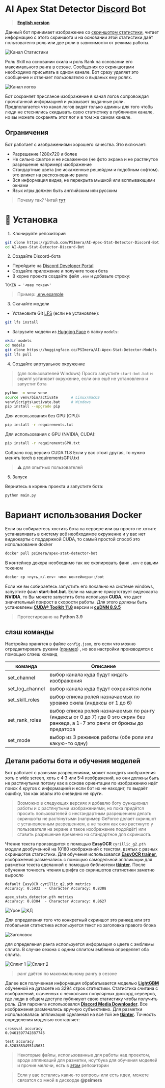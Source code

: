 # AI Apex Stat Detector <a href="https://discordapp.com/" target="_blank">Discord</a> Bot

> <a href="README.MD" target="_blank">**English version**</a>

Данный бот принимает изображение со <a href="images/effect.png">скриншотом статистики</a>, читает информацию с этого скриншота и на основании этой статистики даёт пользователю роль или две роли в зависимости от режима работы.

![Канал Статистики](images/stat_channel.png)

Роль Skill на основании скила и роль Rank на основании его максимального ранга в сезоне.
Сообщения со скриншотами необходимо присылать в одном канале. Бот сразу удаляет это сообщение и отвечает пользователю о выданых ему ролях.

![Канал логов](images/log_channel.png)

Бот сохраняет присланое изображение в канал логов сопровождая прочитанной информацией и указывает выданные роли. Предполагается что канал логов видят только админы для того чтобы люди не стеснялись скидывать свою статистику в публичном канале, но вы можете сохранять этот лог и в том же самом канале.

## Ограничения

Бот работает с изображениями хорошего качества. Это включает:
- Разрешение 1280x720 и более
- Не сильно сжатое и не искаженное (не фото экрана и не растянутое разрешение например) изображение
- Стандартные цвета (не искаженные решейдом и подобным софтом). это влияет на распознование ранга
- Вся информация видна, не перекрыта мышкой или всплывающими окнами
- Язык игры должен быть английским или русским

> Почему так? Читай <a href="https://github.com/PSImera/AI-Apex-Stat-Detector-Discord-Bot/blob/main/README-RU.MD#%D0%B4%D0%B5%D1%82%D0%B0%D0%BB%D0%B8-%D1%80%D0%B0%D0%B1%D0%BE%D1%82%D1%8B-%D0%B1%D0%BE%D1%82%D0%B0-%D0%B8-%D0%BE%D0%B1%D1%83%D1%87%D0%B5%D0%BD%D0%B8%D1%8F-%D0%BC%D0%BE%D0%B4%D0%B5%D0%BB%D0%B5%D0%B9" target="_blank">тут</a>

# 🚀 Установка

1. Клонируйте репозиторий

``` bash
git clone https://github.com/PSImera/AI-Apex-Stat-Detector-Discord-Bot.git
cd AI-Apex-Stat-Detector-Discord-Bot
```

2. Создайте Discord-бота
- Перейдите на <a href="https://discordapp.com/developers/applications/" target="_blank">Discord Developer Portal</a>
- Создайте приложение и получите токен бота
- В корне проекта создайте файл `.env` и добавьте строку:

```
TOKEN = '<ваш токен>'
```

> Пример: <a href=".env.example" target="_blank">.env.example</a>

3. Скачайте модели

- Установите Git <a href="https://git-lfs.com/" target="_blank">LFS</a> (если не установлен):

``` bash
git lfs install
```

- Загрузите модели из <a href="https://huggingface.co/PSImera/AI-Apex-Stat-Detector-Models" target="_blank">Hugging Face</a> в папку `models`:

``` bash
mkdir models
cd models
git clone https://huggingface.co/PSImera/AI-Apex-Stat-Detector-Models
git lfs pull
```


4. Создайте виртуальное окружение

> (для пользователей Windows) Просто запустите `start-bot.bat` и скрипт установит окружение, если оно ешё не установлено и запустит бота

``` bash
python -m venv venv
source venv/bin/activate      # Linux/macOS
venv\Scripts\activate.bat     # Windows
pip install --upgrade pip
```

Для использования без GPU (CPU):

``` bash
pip install -r requirements.txt
```

Для использования с GPU (NVIDIA, CUDA):

``` bash
pip install -r requirementsGPU.txt
```

Собрано под версию CUDA 11.8
Если у вас стоит другая, то нужно менять torch в requirementsGPU.txt
> ⚠️ для опытных пользователей

5. Запуск

Вернитесь в корень проекта и запустите бота:

``` bash
python main.py
```

# Вариант использования Docker

Если вы собираетесь хостить бота на сервере или вы просто не хотите устанавливать в систему всё необходимое окружение и у вас нет видеокарты с поддержкой CUDA, то самый простой способ это использование docker

``` bash
docker pull psimera/apex-stat-detector-bot
```

В контейнер докера необходимо так же скопировать фаил `.env` с вашим токеном 

``` bash
docker cp <путь_к/.env> <имя контейнера>:/bot
```

Если же вы собираетесь запустить его локально на системе windows, запустите фаил **start-bot.bat**. Если на машине присутствует видеокарта **NVIDIA**, то Вы можете запустить бота используя **CUDA**, что даст значительный прирост в скорости работы. Для этого должны быть установлены <a href="https://developer.nvidia.com/cuda-toolkit" target="_blank">**CUDA® Toolkit 11.8**</a> версии и <a href="https://developer.nvidia.com/cudnn" target="_blank">**cuDNN 8.9.5**</a>

> Протестировано на **Python 3.9**

## слэш команды
Настройка хранятся в файле `config.json`, его если что можно отредактировать руками (<a href="config_example.json" target="_blank">пример</a>) , но все настройки производятся с помощью слэеш команд

| команда  | Описание                       |
|----------   |--------------------------------|
| set_channel | выбор канала куда будут кидать изображения |
| set_log_channel | выбор канала куда будут сохранятся логи |
| set_skill_roles | выбор списка ролей назначаемых по уровню скила (индексы от 1 до 6) |
| set_rank_roles | выбор списка ролей назначаемых по рангу (индексы от 0 до 7) где 0 это скрин без ранкеда, а 1-7 это ранги от бронзы до предатора |
| set_mode | выбор из 3 режимов работы (обе роли или какую-то одну) |


## Детали работы бота и обучения моделей

Бот работает с разными разрешениями, может находить изображения хоть с wide screen, хоть с 4:3 или 5:4 изображений, но они должны быть не растянутыми потому как в основе ориентации по изображению идёт поиск 4 кругов с информацией и если бот их не находит, то выдаёт ошибку, так как овалы это очевидно не круги. 
> Возможно в следующих версиях я добавлю боту функционал работы и с растянутыми изображениями, но пока придётся просить пользователей с нестандартным разрешением делать скриншоты не растянутыми (например GeForce делает скриншот с установленным разрешением, а не таким как оно растянуто у пользователя на экране и такое изображение подойдёт) или ставить разрешение временно на стандартное для скриншота.

Чтение текста производится с помощью **EasyOCR** `cyrillic_g2.pth` модели дообученной на 10180 изображений с текстом, взятых с разных скриншотов статистики.
Для обучения использовался <a href="https://github.com/JaidedAI/EasyOCR" target="_blank">**EasyOCR trainer**</a>, изображения размечались с помощью самодельной аппликации для разметки текста сделанной с помощью библиотеки <a href="https://docs.python.org/3/library/tkinter.html" target="_blank">**tkinter**</a>. После обучения точность чтения шрифта со скриншотов статистики заметно выросло

```
default EasyOCR cyrillic_g2.pth metrics
Accuracy: 0.5933  - Character Accuracy: 0.8308

apex_stats_detector.pth metrics
Accuracy: 0.8304  - Character Accuracy: 0.8627
```
![Урон](images/damage-annot.png)
![КД](images/kd-annot.png)

Для определения того что конкретный скриншот это ранкед или это глобальная статистика используется текст из заголовка правого блока

![Заголовок](images/title-annot.png)

для определения ранга используется информация о цвете с эмблемы сплита. В случае сезона с одним сплитом эмблема определяет оба сплита.

![Сплит 1](images/split_1.png)
![Сплит 2](images/split_2.png)

> ранг даётся по максимальному рангу в сезоне

Далее вся полученная информация обрабатывается моделью <a href="https://lightgbm.readthedocs.io/en/stable/" target="_blank">**LightGBM**</a> обученной на датасете из 3294 строк статистики. Статистика считана с изображений, скаченных с нескольких популярных дискорд серверов, где люди в общем доступе публикуют свою статистику чтобы получить роль. Для парсинга использовался <a href="https://github.com/gageirwin/Discord-Media-Downloader" target="_blank">**Discord Media Downloader**</a>. Все изображения размечались вручную субъективно. Для разметки использовалась аппликация сделанная на всё той же <a href="https://docs.python.org/3/library/tkinter.html" target="_blank">**tkinter**</a>. Точность определения моделью составляет:
```
crossval accuracy
0.9461597742887745

test accuracy
0.8203883495145631
```

> Некоторые файлы, использованные для работы над проектом, вроде аппликаций для разметки, ноутбука для обучения моделей и прочие мелочи, есть в  <a href="https://github.com/PSImera/Tools_for_work_with_datasets" target="_blank">этом</a> репозитории

> Если у вас остались какие-то вопросы или есть идеи, можете связатся со мной в дискорде **@psimera** 